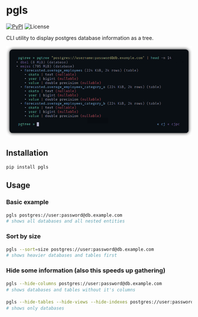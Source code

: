 # pgls

[![PyPI](https://img.shields.io/pypi/v/pgls?style=flat-square)](https://pypi.org/project/pgls/)
![License](https://img.shields.io/pypi/l/pgls?style=flat-square)

CLI utility to display postgres database information as a tree.

![Clickbait](https://raw.githubusercontent.com/codingjerk/pgls/master/assets/usage.png)

## Installation

```bash
pip install pgls
```

## Usage

### Basic example

```bash
pgls postgres://user:password@db.example.com
# shows all databases and all nested entities
```

### Sort by size

```bash
pgls --sort=size postgres://user:password@db.example.com
# shows heavier databases and tables first
```

### Hide some information (also this speeds up gathering)

```bash
pgls --hide-columns postgres://user:password@db.example.com
# shows databases and tables without it's columns

pgls --hide-tables --hide-views --hide-indexes postgres://user:password@db.example.com
# shows only databases
```
